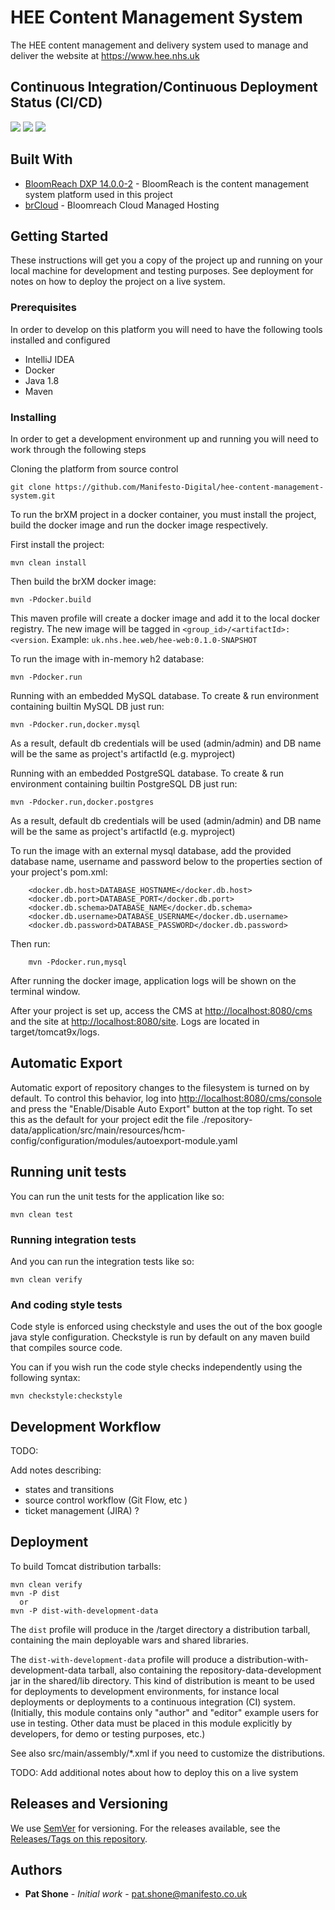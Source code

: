# HEE Content Management System

The HEE content management and delivery system used to manage and deliver the website at https://www.hee.nhs.uk

## Continuous Integration/Continuous Deployment Status (CI/CD)

![](https://github.com/Manifesto-Digital/hee-content-management-system/workflows/CI/badge.svg)
![](https://github.com/Manifesto-Digital/hee-content-management-system/workflows/CI%20%26%20CD%20%5BDEV%5D/badge.svg)
![](https://github.com/Manifesto-Digital/hee-content-management-system/workflows/CI%20%26%20CD%20%5BTEST%5D/badge.svg)

## Built With

* [BloomReach DXP 14.0.0-2](http://www.bloomreach.com) - BloomReach is the content management system platform used in this project
* [brCloud](https://www.bloomreach.com/en/products/experience-manager/cloud-cms) - Bloomreach Cloud Managed Hosting

## Getting Started

These instructions will get you a copy of the project up and running on your local machine for development and testing purposes. See deployment for notes on how to deploy the project on a live system.

### Prerequisites

In order to develop on this platform you will need to have the following tools installed and configured

- IntelliJ IDEA
- Docker
- Java 1.8
- Maven


### Installing

In order to get a development environment up and running you will need to work through the following steps

Cloning the platform from source control

```
git clone https://github.com/Manifesto-Digital/hee-content-management-system.git
```

To run the brXM project in a docker container, you must install the project, build the docker image and run the docker image respectively.

First install the project:

```
mvn clean install
```

Then build the brXM docker image:

```
mvn -Pdocker.build
```

This maven profile will create a docker image and add it to the local docker registry. The new image will be tagged in `<group_id>/<artifactId>:<version`. Example: `uk.nhs.hee.web/hee-web:0.1.0-SNAPSHOT`

To run the image with in-memory h2 database:

```
mvn -Pdocker.run
```

Running with an embedded MySQL database. To create & run environment containing builtin MySQL DB just run:

```
mvn -Pdocker.run,docker.mysql
```

As a result, default db credentials will be used (admin/admin) and DB name will be the same as project's artifactId (e.g. myproject)

Running with an embedded PostgreSQL database. To create & run environment containing builtin PostgreSQL DB just run:

```
mvn -Pdocker.run,docker.postgres
```

As a result, default db credentials will be used (admin/admin) and DB name will be the same as project's artifactId (e.g. myproject)

To run the image with an external mysql database, add the provided database name, username and password below to the properties
section of your project's pom.xml:

```
    <docker.db.host>DATABASE_HOSTNAME</docker.db.host>
    <docker.db.port>DATABASE_PORT</docker.db.port>
    <docker.db.schema>DATABASE_NAME</docker.db.schema>
    <docker.db.username>DATABASE_USERNAME</docker.db.username>
    <docker.db.password>DATABASE_PASSWORD</docker.db.password>
```

Then run:
```
    mvn -Pdocker.run,mysql
```

After running the docker image, application logs will be shown on the terminal window.

After your project is set up, access the CMS at <http://localhost:8080/cms> and the site at <http://localhost:8080/site>. Logs are located in target/tomcat9x/logs.

## Automatic Export

Automatic export of repository changes to the filesystem is turned on by default. To control this behavior, log into <http://localhost:8080/cms/console> and press the "Enable/Disable Auto Export" button at the top right. To set this as the default for your project edit the file ./repository-data/application/src/main/resources/hcm-config/configuration/modules/autoexport-module.yaml

## Running unit tests

You can run the unit tests for the application like so:

```
mvn clean test
```

### Running integration tests

And you can run the integration tests like so:

```
mvn clean verify
```

### And coding style tests

Code style is enforced using checkstyle and uses the out of the box google java style configuration. Checkstyle is run by default on any maven build that compiles source code.

You can if you wish run the code style checks independently using the following syntax:

```
mvn checkstyle:checkstyle
```

## Development Workflow

TODO:

Add notes describing:

- states and transitions
- source control workflow (Git Flow, etc )
- ticket management (JIRA) ?

## Deployment

To build Tomcat distribution tarballs:

    mvn clean verify
    mvn -P dist
      or
    mvn -P dist-with-development-data

The `dist` profile will produce in the /target directory a distribution tarball, containing the main deployable wars and shared libraries.

The `dist-with-development-data` profile will produce a distribution-with-development-data tarball, also containing the repository-data-development jar in the shared/lib directory. This kind of distribution is meant to be used for deployments to development environments, for instance local deployments or deployments to a continuous integration (CI) system. (Initially, this module contains only "author" and "editor" example users for use in testing. Other data must be placed in this module explicitly by developers, for demo or testing purposes, etc.)

See also src/main/assembly/*.xml if you need to customize the distributions.

TODO: Add additional notes about how to deploy this on a live system


## Releases and Versioning

We use [SemVer](http://semver.org/) for versioning. For the releases available, see the [Releases/Tags on this repository](https://github.com/Manifesto-Digital/hee-content-management-system/releases).

## Authors

* **Pat Shone** - *Initial work* - [pat.shone@manifesto.co.uk](mailto:pat.shone@manifesto.co.uk)

